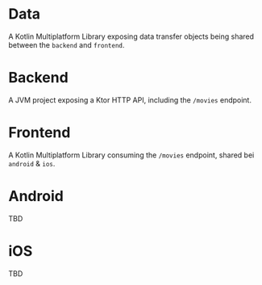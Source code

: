 # Data
A Kotlin Multiplatform Library exposing data transfer objects being shared between the `backend` and `frontend`.

# Backend
A JVM project exposing a Ktor HTTP API, including the `/movies` endpoint.

# Frontend
A Kotlin Multiplatform Library consuming the `/movies` endpoint, shared bei `android` & `ios`.

# Android
TBD

# iOS
TBD
